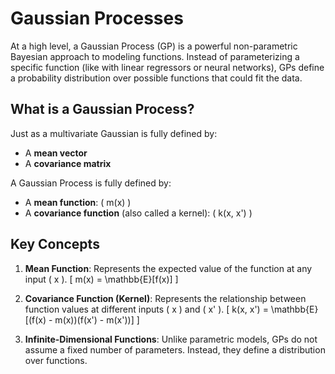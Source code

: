 # Gaussian Processes

At a high level, a Gaussian Process (GP) is a powerful non-parametric Bayesian approach to modeling functions. Instead of parameterizing a specific function (like with linear regressors or neural networks), GPs define a probability distribution over possible functions that could fit the data.

## What is a Gaussian Process?

Just as a multivariate Gaussian is fully defined by:
- A **mean vector**
- A **covariance matrix**

A Gaussian Process is fully defined by:
- A **mean function**: \( m(x) \)
- A **covariance function** (also called a kernel): \( k(x, x') \)

## Key Concepts

1. **Mean Function**: Represents the expected value of the function at any input \( x \).
   \[
   m(x) = \mathbb{E}[f(x)]
   \]

2. **Covariance Function (Kernel)**: Represents the relationship between function values at different inputs \( x \) and \( x' \).
   \[
   k(x, x') = \mathbb{E}[(f(x) - m(x))(f(x') - m(x'))]
   \]

3. **Infinite-Dimensional Functions**: Unlike parametric models, GPs do not assume a fixed number of parameters. Instead, they define a distribution over functions.